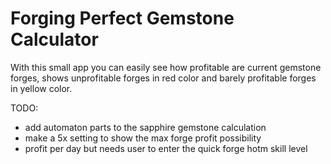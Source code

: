 # Forging Perfect Gemstone Calculator
With this small app you can easily see how profitable are current gemstone forges, shows unprofitable forges in red color and barely profitable forges in yellow color.

TODO:
- add automaton parts to the sapphire gemstone calculation
- make a 5x setting to show the max forge profit possibility
- profit per day but needs user to enter the quick forge hotm skill level
